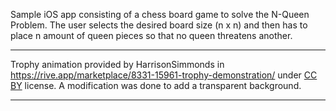Sample iOS app consisting of a chess board game to solve the N-Queen Problem. The user selects the desired board size (n x n) and then has to place n amount of queen pieces so that no queen threatens another.



--- 

Trophy animation provided by HarrisonSimmonds in https://rive.app/marketplace/8331-15961-trophy-demonstration/ under [CC BY](https://creativecommons.org/licenses/by/4.0/) license. A modification was done to add a transparent background.

-----
